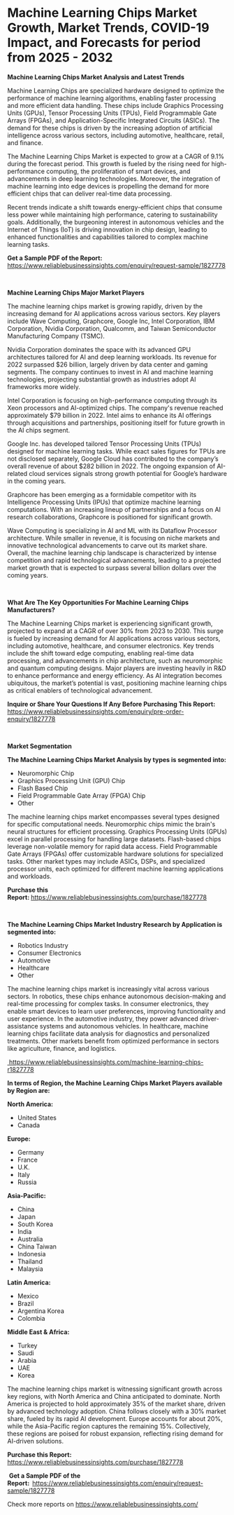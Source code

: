 <p><h1>Machine Learning Chips Market Growth, Market Trends, COVID-19 Impact, and Forecasts for period from 2025 - 2032</h1></p><p><strong>Machine Learning Chips Market Analysis and Latest Trends</strong></p>
<p><p>Machine Learning Chips are specialized hardware designed to optimize the performance of machine learning algorithms, enabling faster processing and more efficient data handling. These chips include Graphics Processing Units (GPUs), Tensor Processing Units (TPUs), Field Programmable Gate Arrays (FPGAs), and Application-Specific Integrated Circuits (ASICs). The demand for these chips is driven by the increasing adoption of artificial intelligence across various sectors, including automotive, healthcare, retail, and finance.</p><p>The Machine Learning Chips Market is expected to grow at a CAGR of 9.1% during the forecast period. This growth is fueled by the rising need for high-performance computing, the proliferation of smart devices, and advancements in deep learning technologies. Moreover, the integration of machine learning into edge devices is propelling the demand for more efficient chips that can deliver real-time data processing.</p><p>Recent trends indicate a shift towards energy-efficient chips that consume less power while maintaining high performance, catering to sustainability goals. Additionally, the burgeoning interest in autonomous vehicles and the Internet of Things (IoT) is driving innovation in chip design, leading to enhanced functionalities and capabilities tailored to complex machine learning tasks.</p></p>
<p><strong>Get a Sample PDF of the Report:&nbsp;</strong> <a href="https://www.reliablebusinessinsights.com/enquiry/request-sample/1827778?utm_campaign=2250&utm_medium=2&utm_source=Github&utm_content=ia&utm_term=11022025&utm_id=machine-learning-chips">https://www.reliablebusinessinsights.com/enquiry/request-sample/1827778</a></p>
<p>&nbsp;</p>
<p><strong>Machine Learning Chips Major Market Players</strong></p>
<p><p>The machine learning chips market is growing rapidly, driven by the increasing demand for AI applications across various sectors. Key players include Wave Computing, Graphcore, Google Inc, Intel Corporation, IBM Corporation, Nvidia Corporation, Qualcomm, and Taiwan Semiconductor Manufacturing Company (TSMC).</p><p>Nvidia Corporation dominates the space with its advanced GPU architectures tailored for AI and deep learning workloads. Its revenue for 2022 surpassed $26 billion, largely driven by data center and gaming segments. The company continues to invest in AI and machine learning technologies, projecting substantial growth as industries adopt AI frameworks more widely.</p><p>Intel Corporation is focusing on high-performance computing through its Xeon processors and AI-optimized chips. The company's revenue reached approximately $79 billion in 2022. Intel aims to enhance its AI offerings through acquisitions and partnerships, positioning itself for future growth in the AI chips segment.</p><p>Google Inc. has developed tailored Tensor Processing Units (TPUs) designed for machine learning tasks. While exact sales figures for TPUs are not disclosed separately, Google Cloud has contributed to the company’s overall revenue of about $282 billion in 2022. The ongoing expansion of AI-related cloud services signals strong growth potential for Google’s hardware in the coming years.</p><p>Graphcore has been emerging as a formidable competitor with its Intelligence Processing Units (IPUs) that optimize machine learning computations. With an increasing lineup of partnerships and a focus on AI research collaborations, Graphcore is positioned for significant growth.</p><p>Wave Computing is specializing in AI and ML with its Dataflow Processor architecture. While smaller in revenue, it is focusing on niche markets and innovative technological advancements to carve out its market share. Overall, the machine learning chip landscape is characterized by intense competition and rapid technological advancements, leading to a projected market growth that is expected to surpass several billion dollars over the coming years.</p></p>
<p>&nbsp;</p>
<p><strong>What Are The Key Opportunities For Machine Learning Chips Manufacturers?</strong></p>
<p><p>The Machine Learning Chips market is experiencing significant growth, projected to expand at a CAGR of over 30% from 2023 to 2030. This surge is fueled by increasing demand for AI applications across various sectors, including automotive, healthcare, and consumer electronics. Key trends include the shift toward edge computing, enabling real-time data processing, and advancements in chip architecture, such as neuromorphic and quantum computing designs. Major players are investing heavily in R&D to enhance performance and energy efficiency. As AI integration becomes ubiquitous, the market’s potential is vast, positioning machine learning chips as critical enablers of technological advancement.</p></p>
<p><strong>Inquire or Share Your Questions If Any Before Purchasing This Report:</strong> <a href="https://www.reliablebusinessinsights.com/enquiry/pre-order-enquiry/1827778?utm_campaign=2250&utm_medium=2&utm_source=Github&utm_content=ia&utm_term=11022025&utm_id=machine-learning-chips">https://www.reliablebusinessinsights.com/enquiry/pre-order-enquiry/1827778</a></p>
<p>&nbsp;</p>
<p><strong>Market Segmentation</strong></p>
<p><strong>The Machine Learning Chips Market Analysis by types is segmented into:</strong></p>
<p><ul><li>Neuromorphic Chip</li><li>Graphics Processing Unit (GPU) Chip</li><li>Flash Based Chip</li><li>Field Programmable Gate Array (FPGA) Chip</li><li>Other</li></ul></p>
<p><p>The machine learning chips market encompasses several types designed for specific computational needs. Neuromorphic chips mimic the brain's neural structures for efficient processing. Graphics Processing Units (GPUs) excel in parallel processing for handling large datasets. Flash-based chips leverage non-volatile memory for rapid data access. Field Programmable Gate Arrays (FPGAs) offer customizable hardware solutions for specialized tasks. Other market types may include ASICs, DSPs, and specialized processor units, each optimized for different machine learning applications and workloads.</p></p>
<p><strong>Purchase this Report:&nbsp;</strong><a href="https://www.reliablebusinessinsights.com/purchase/1827778?utm_campaign=2250&utm_medium=2&utm_source=Github&utm_content=ia&utm_term=11022025&utm_id=machine-learning-chips">https://www.reliablebusinessinsights.com/purchase/1827778</a></p>
<p>&nbsp;</p>
<p><strong>The Machine Learning Chips Market Industry Research by Application is segmented into:</strong></p>
<p><ul><li>Robotics Industry</li><li>Consumer Electronics</li><li>Automotive</li><li>Healthcare</li><li>Other</li></ul></p>
<p><p>The machine learning chips market is increasingly vital across various sectors. In robotics, these chips enhance autonomous decision-making and real-time processing for complex tasks. In consumer electronics, they enable smart devices to learn user preferences, improving functionality and user experience. In the automotive industry, they power advanced driver-assistance systems and autonomous vehicles. In healthcare, machine learning chips facilitate data analysis for diagnostics and personalized treatments. Other markets benefit from optimized performance in sectors like agriculture, finance, and logistics.</p></p>
<p><a href="https://www.reliablebusinessinsights.com/machine-learning-chips-r1827778?utm_campaign=2250&utm_medium=2&utm_source=Github&utm_content=ia&utm_term=11022025&utm_id=machine-learning-chips">&nbsp;https://www.reliablebusinessinsights.com/machine-learning-chips-r1827778</a></p>
<p><strong>In terms of Region, the Machine Learning Chips Market Players available by Region are:</strong></p>
<p>
    <p> <strong> North America: </strong>
        <ul>
            <li>United States</li>
            <li>Canada</li>
        </ul>
        </p> 
    <p> <strong> Europe: </strong>
        <ul>
            <li>Germany</li>
            <li>France</li>
            <li>U.K.</li>
            <li>Italy</li>
            <li>Russia</li>
        </ul>
        </p> 
    <p> <strong> Asia-Pacific: </strong>
        <ul>
            <li>China</li>
            <li>Japan</li>
            <li>South Korea</li>
            <li>India</li>
            <li>Australia</li>
            <li>China Taiwan</li>
            <li>Indonesia</li>
            <li>Thailand</li>
            <li>Malaysia</li>
        </ul>
        </p> 
    <p> <strong> Latin America: </strong>
        <ul>
            <li>Mexico</li>
            <li>Brazil</li>
            <li>Argentina Korea</li>
            <li>Colombia</li>
        </ul>
        </p> 
    <p> <strong> Middle East & Africa: </strong>
        <ul>
            <li>Turkey</li>
            <li>Saudi</li>
            <li>Arabia</li>
            <li>UAE</li>
            <li>Korea</li>
        </ul>
    </p>
    </p>
<p><p>The machine learning chips market is witnessing significant growth across key regions, with North America and China anticipated to dominate. North America is projected to hold approximately 35% of the market share, driven by advanced technology adoption. China follows closely with a 30% market share, fueled by its rapid AI development. Europe accounts for about 20%, while the Asia-Pacific region captures the remaining 15%. Collectively, these regions are poised for robust expansion, reflecting rising demand for AI-driven solutions.</p></p>
<p><strong>Purchase this Report: </strong><a href="https://www.reliablebusinessinsights.com/purchase/1827778?utm_campaign=2250&utm_medium=2&utm_source=Github&utm_content=ia&utm_term=11022025&utm_id=machine-learning-chips">https://www.reliablebusinessinsights.com/purchase/1827778</a></p>
<p>&nbsp;<strong>Get a Sample PDF of the Report:&nbsp;&nbsp;</strong><a href="https://www.reliablebusinessinsights.com/enquiry/request-sample/1827778?utm_campaign=2250&utm_medium=2&utm_source=Github&utm_content=ia&utm_term=11022025&utm_id=machine-learning-chips">https://www.reliablebusinessinsights.com/enquiry/request-sample/1827778</a></p>
<p><strong></strong></p>
<p>Check more reports on <a href="https://www.reliablebusinessinsights.com/?utm_campaign=2250&utm_medium=2&utm_source=Github&utm_content=ia&utm_term=11022025&utm_id=machine-learning-chips">https://www.reliablebusinessinsights.com/</a></p>